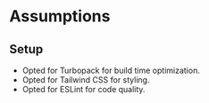 # Assumptions

## Setup

- Opted for Turbopack for build time optimization.
- Opted for Tailwind CSS for styling.
- Opted for ESLint for code quality.
